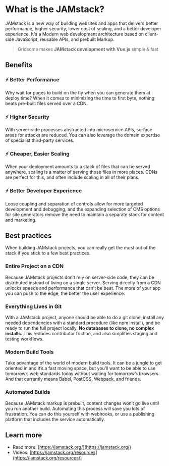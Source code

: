 # What is the JAMstack?

JAMstack is a new way of building websites and apps that delivers better performance, higher security, lower cost of scaling, and a better developer experience. It's a Modern web development architecture based on client-side JavaScript, reusable APIs, and prebuilt Markup.

> Gridsome makes **JAMstack development with Vue.js** simple & fast


## Benefits

### ⚡️ Better Performance

Why wait for pages to build on the fly when you can generate them at deploy time? When it comes to minimizing the time to first byte, nothing beats pre-built files served over a CDN.


### ⚡️ Higher Security

With server-side processes abstracted into microservice APIs, surface areas for attacks are reduced. You can also leverage the domain expertise of specialist third-party services.


### ⚡️ Cheaper, Easier Scaling

When your deployment amounts to a stack of files that can be served anywhere, scaling is a matter of serving those files in more places. CDNs are perfect for this, and often include scaling in all of their plans.


### ⚡️ Better Developer Experience

Loose coupling and separation of controls allow for more targeted development and debugging, and the expanding selection of CMS options for site generators remove the need to maintain a separate stack for content and marketing.


## Best practices
When building JAMstack projects, you can really get the most out of the stack if you stick to a few best practices.


### Entire Project on a CDN

Because JAMstack projects don’t rely on server-side code, they can be distributed instead of living on a single server. Serving directly from a CDN unlocks speeds and performance that can’t be beat. The more of your app you can push to the edge, the better the user experience.


### Everything Lives in Git

With a JAMstack project, anyone should be able to do a git clone, install any needed dependencies with a standard procedure (like npm install), and be ready to run the full project locally. **No databases to clone, no complex installs.** This reduces contributor friction, and also simplifies staging and testing workflows.

### Modern Build Tools

Take advantage of the world of modern build tools. It can be a jungle to get oriented in and it’s a fast moving space, but you’ll want to be able to use tomorrow’s web standards today without waiting for tomorrow’s browsers. And that currently means Babel, PostCSS, Webpack, and friends.

### Automated Builds

Because JAMstack markup is prebuilt, content changes won’t go live until you run another build. Automating this process will save you lots of frustration. You can do this yourself with webhooks, or use a publishing platform that includes the service automatically.



## Learn more

- Read more: [https://jamstack.org/](https://jamstack.org/)
- Videos: [https://jamstack.org/resources](https://jamstack.org/resources/)